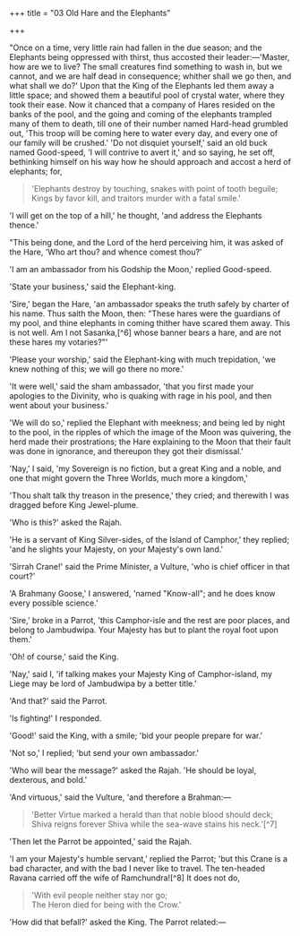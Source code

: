 +++
title = "03 Old Hare and the Elephants"

+++

"Once on a time, very little rain had fallen in the due season; and the Elephants being oppressed with thirst, thus accosted their leader:—'Master, how are we to live? The small creatures find something to wash in, but we cannot, and we are half dead in consequence; whither shall we go then, and what shall we do?' Upon that the King of the Elephants led them away a little space; and showed them a beautiful pool of crystal water, where they took their ease. Now it chanced that a company of Hares resided on the banks of the pool, and the going and coming of the elephants trampled many of them to death, till one of their number named Hard-head grumbled out, 'This troop will be coming here to water every day, and every one of our family will be crushed.' 'Do not disquiet yourself,' said an old buck named Good-speed, 'I will contrive to avert it,' and so saying, he set off, bethinking himself on his way how he should approach and accost a herd of elephants; for,

> 'Elephants destroy by touching, snakes with point of tooth beguile;  
> Kings by favor kill, and traitors murder with a fatal smile.'

'I will get on the top of a hill,' he thought, 'and address the Elephants thence.'

"This being done, and the Lord of the herd perceiving him, it was asked of the Hare, 'Who art thou? and whence comest thou?'

'I am an ambassador from his Godship the Moon,' replied Good-speed.

'State your business,' said the Elephant-king.

'Sire,' began the Hare, 'an ambassador speaks the truth safely by charter of his name. Thus saith the Moon, then: "These hares were the guardians of my pool, and thine elephants in coming thither have scared them away. This is not well. Am I not Sasanka,[^6] whose banner bears a hare, and are not these hares my votaries?"'

'Please your worship,' said the Elephant-king with much trepidation, 'we knew nothing of this; we will go there no more.'

'It were well,' said the sham ambassador, 'that you first made your apologies to the Divinity, who is quaking with rage in his pool, and then went about your business.'

'We will do so,' replied the Elephant with meekness; and being led by night to the pool, in the ripples of which the image of the Moon was quivering, the herd made their prostrations; the Hare explaining to the Moon that their fault was done in ignorance, and thereupon they got their dismissal.'

'Nay,' I said, 'my Sovereign is no fiction, but a great King and a noble, and one that might govern the Three Worlds, much more a kingdom,'

'Thou shalt talk thy treason in the presence,' they cried; and therewith I was dragged before King Jewel-plume.

'Who is this?' asked the Rajah.

'He is a servant of King Silver-sides, of the Island of Camphor,' they replied; 'and he slights your Majesty, on your Majesty's own land.'

'Sirrah Crane!' said the Prime Minister, a Vulture, 'who is chief officer in that court?'

'A Brahmany Goose,' I answered, 'named "Know-all"; and he does know every possible science.'

'Sire,' broke in a Parrot, 'this Camphor-isle and the rest are poor places, and belong to Jambudwipa. Your Majesty has but to plant the royal foot upon them.'

'Oh! of course,' said the King.

'Nay,' said I, 'if talking makes your Majesty King of Camphor-island, my Liege may be lord of Jambudwipa by a better title.'

'And that?' said the Parrot.

'Is fighting!' I responded.

'Good!' said the King, with a smile; 'bid your people prepare for war.'

'Not so,' I replied; 'but send your own ambassador.'

'Who will bear the message?' asked the Rajah. 'He should be loyal, dexterous, and bold.'

'And virtuous,' said the Vulture, 'and therefore a Brahman:—

> 'Better Virtue marked a herald than that noble blood should deck;  
> Shiva reigns forever Shiva while the sea-wave stains his neck.'[^7]

'Then let the Parrot be appointed,' said the Rajah.

'I am your Majesty's humble servant,' replied the Parrot; 'but this Crane is a bad character, and with the bad I never like to travel. The ten-headed Ravana carried off the wife of Ramchundra![^8] It does not do,

> 'With evil people neither stay nor go;  
> The Heron died for being with the Crow.'

'How did that befall?' asked the King. The Parrot related:—


